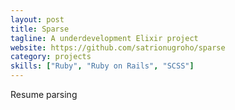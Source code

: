 ```yaml
---
layout: post
title: Sparse
tagline: A underdevelopment Elixir project
website: https://github.com/satrionugroho/sparse
category: projects
skills: ["Ruby", "Ruby on Rails", "SCSS"]
---
```


Resume parsing
